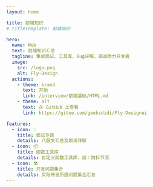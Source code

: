 ```yaml
---
layout: home

title: 前端知识
# titleTemplate: 前端知识

hero:
  name: Web
  text: 前端知识汇总
  tagline: 集成面试、工具库、Bug详解，竭诚助力开发者
  image:
    src: /logo.png
    alt: Fly-Design
  actions:
    - theme: brand
      text: 开始
      link: /interview/前端基础/HTML.md
    - theme: alt
      text: 在 GitHub 上查看
      link: https://gitee.com/geeksdidi/Fly-Designui

features:
  - icon: 💡
    title: 面试专题
    details: 八股文汇总及面试详解
  - icon: 📦
    title: 函数工具库
    details: 自定义函数工具库，如：防抖节流
  - icon: 🛠️
    title: 开发问题集合
    details: 实际开发所遇问题集合汇总
---
```



